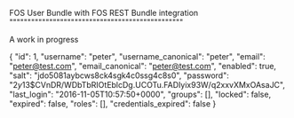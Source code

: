 FOS User Bundle with FOS REST Bundle integration
""""""""""""""""""""""""""""""""""""""""""""""""

A work in progress


{
  "id": 1,
  "username": "peter",
  "username_canonical": "peter",
  "email": "peter@test.com",
  "email_canonical": "peter@test.com",
  "enabled": true,
  "salt": "jdo5081aybcws8ck4sgk4c0ssg4c8s0",
  "password": "$2y$13$CVnDR/WDbTbRIOtEblcDg.UCOTu.FADIyix93W/q2xxvXMxOAsaJC",
  "last_login": "2016-11-05T10:57:50+0000",
  "groups": [],
  "locked": false,
  "expired": false,
  "roles": [],
  "credentials_expired": false
}